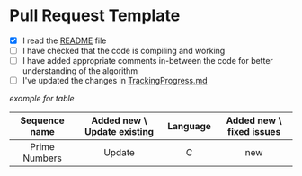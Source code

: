 # Pull Request Template

<!-- To check the box, put 'x' inside the brackets, as it placed below-->

- [x] I read the [README](https://github.com/Twiggecode/Integer-Sequences/blob/main/README.md) file 
- [ ]  I have checked that the code is compiling and working
- [ ]  I have added appropriate comments in-between the code for better understanding of the algorithm
- [ ]  I've updated the changes in [TrackingProgress.md](https://github.com/Twiggecode/Integer-Sequences/blob/main/TrackingProgress.md)

*example for table*
<!-- 
This is an example of sequence submission.
Replace the current data with the sum up of your submission, or delete the table if it is not necessary
-->

| Sequence name | Added new \ Update existing | Language | Added new \ fixed issues |
| :---: | :---: | :---: | :---: |
| Prime Numbers | Update | C | new |
